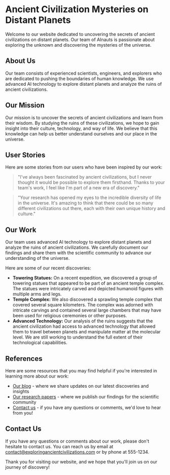 <!--
Write me content for website with wallpaper which alt text is:

"A group of AInauts exploring the ruins of an ancient civilization on a distant planet, with towering statues and temples all around them."

The name/title of the page should not be 1:1 copy of the alt text but rather a real content of the website which is using this wallpaper.

- Use markdown format 
- Start with the heading
- The content should look like a real website 
- Include real sections like references, contact, user stories, etc. use things relevant to the page purpose.
- Feel free to use structure like headings, bullets, numbering, blockquotes, paragraphs, horizontal lines, etc.
- You can use formatting like bold or _italic_
- You can include UTF-8 emojis
- Links should be only #hash anchors (and you can refer to the document itself)
- Do not include images
-->

<!--font:Montserrat-->

# Ancient Civilization Mysteries on Distant Planets

Welcome to our website dedicated to uncovering the secrets of ancient civilizations on distant planets. Our team of AInauts is passionate about exploring the unknown and discovering the mysteries of the universe.

## About Us

Our team consists of experienced scientists, engineers, and explorers who are dedicated to pushing the boundaries of human knowledge. We use advanced AI technology to explore distant planets and analyze the ruins of ancient civilizations.

## Our Mission

Our mission is to uncover the secrets of ancient civilizations and learn from their wisdom. By studying the ruins of these civilizations, we hope to gain insight into their culture, technology, and way of life. We believe that this knowledge can help us better understand ourselves and our place in the universe.

## User Stories

Here are some stories from our users who have been inspired by our work:

> "I've always been fascinated by ancient civilizations, but I never thought it would be possible to explore them firsthand. Thanks to your team's work, I feel like I'm part of a new era of discovery."

> "Your research has opened my eyes to the incredible diversity of life in the universe. It's amazing to think that there could be so many different civilizations out there, each with their own unique history and culture."

## Our Work

Our team uses advanced AI technology to explore distant planets and analyze the ruins of ancient civilizations. We carefully document our findings and share them with the scientific community to advance our understanding of the universe.

Here are some of our recent discoveries:

- **Towering Statues:** On a recent expedition, we discovered a group of towering statues that appeared to be part of an ancient temple complex. The statues were intricately carved and depicted humanoid figures with multiple arms and legs.
- **Temple Complex:** We also discovered a sprawling temple complex that covered several square kilometers. The complex was adorned with intricate carvings and contained several large chambers that may have been used for religious ceremonies or other purposes.
- **Advanced Technology:** Our analysis of the ruins suggests that the ancient civilization had access to advanced technology that allowed them to travel between planets and manipulate matter at the molecular level. We are still working to understand the full extent of their technological capabilities.

## References

Here are some resources that you may find helpful if you're interested in learning more about our work:

- [Our blog](#) - where we share updates on our latest discoveries and insights
- [Our research papers](#) - where we publish our findings for the scientific community
- [Contact us](#contact) - if you have any questions or comments, we'd love to hear from you!

## Contact Us

If you have any questions or comments about our work, please don't hesitate to contact us. You can reach us by email at [contact@exploringancientcivilizations.com](mailto:contact@exploringancientcivilizations.com) or by phone at 555-1234.

Thank you for visiting our website, and we hope that you'll join us on our journey of discovery!
